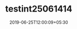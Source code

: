 ---
title: "testint25061414"
date: 2019-06-25T12:00:09+05:30
type: "organisations"
org_name: "Microsoft Docs"
repo_desc: "NA"
repo_link: https://github.com/MicrosoftDocs/testint25061414
---